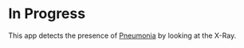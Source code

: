 # In Progress
This app detects the presence of [Pneumonia](https://en.wikipedia.org/wiki/Pneumonia) by looking at the X-Ray.
